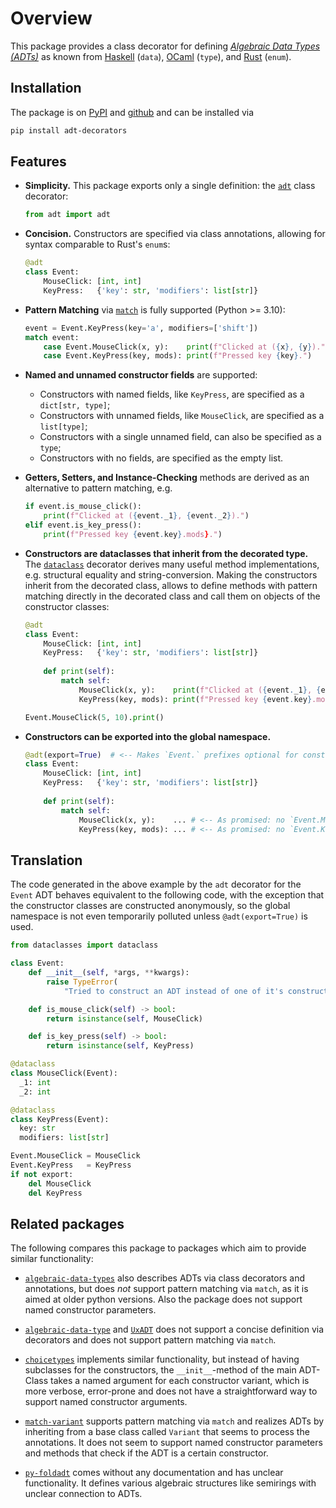# Overview

This package provides a class decorator for defining
*[Algebraic Data Types (ADTs)](https://en.wikipedia.org/wiki/Algebraic_data_type)* as known from
[Haskell](https://wiki.haskell.org/Algebraic_data_type) (`data`),
[OCaml](https://cs3110.github.io/textbook/chapters/data/algebraic_data_types.html) (`type`), and
[Rust](https://doc.rust-lang.org/book/ch06-01-defining-an-enum.html) (`enum`).

[//]: # (INSTALL_BEGIN)
## Installation

The package is on [PyPI](https://pypi.org/project/adt-decorators/)
and [github](https://github.com/m0rphism/adt-decorators)
and can be installed via
```bash
pip install adt-decorators
```
[//]: # (INSTALL_END)

## Features

- **Simplicity.** This package exports only a single definition: the
  [`adt`](../reference/#adt.adt) class decorator:
  ```python
  from adt import adt
  ```

- **Concision.** Constructors are specified via class annotations,
  allowing for syntax comparable to Rust's `enum`s:
  ```python
  @adt
  class Event:
      MouseClick: [int, int]
      KeyPress:   {'key': str, 'modifiers': list[str]}
  ```

- **Pattern Matching** via [`match`](https://peps.python.org/pep-0636/) is fully supported (Python >= 3.10):
  ```python
  event = Event.KeyPress(key='a', modifiers=['shift'])
  match event:
      case Event.MouseClick(x, y):    print(f"Clicked at ({x}, {y}).")
      case Event.KeyPress(key, mods): print(f"Pressed key {key}.")
  ```

-   **Named and unnamed constructor fields** are supported:

    - Constructors with named fields, like `KeyPress`, are specified as a `dict[str, type]`;
    - Constructors with unnamed fields, like `MouseClick`,  are specified as a `list[type]`;
    - Constructors with a single unnamed field, can also be specified as a `type`;
    - Constructors with no fields, are specified as the empty list.

- **Getters, Setters, and Instance-Checking** methods are derived as an alternative to pattern matching, e.g.
  ```python
  if event.is_mouse_click():
      print(f"Clicked at ({event._1}, {event._2}).")
  elif event.is_key_press():
      print(f"Pressed key {event.key}.mods}.")
  ```

- **Constructors are dataclasses that inherit from the decorated type.**
  The [`dataclass`](https://docs.python.org/3/library/dataclasses.html)
  decorator derives many useful method implementations,
  e.g. structural equality and string-conversion.
  Making the constructors inherit from the decorated class, allows to
  define methods with pattern matching directly in the decorated class
  and call them on objects of the constructor classes:
  ```python
  @adt
  class Event:
      MouseClick: [int, int]
      KeyPress:   {'key': str, 'modifiers': list[str]}
      
      def print(self):
          match self:
              MouseClick(x, y):    print(f"Clicked at ({event._1}, {event._2}).")
              KeyPress(key, mods): print(f"Pressed key {event.key}.mods}.")

  Event.MouseClick(5, 10).print()
  ```

- **Constructors can be exported into the global namespace.**
  ```python
  @adt(export=True)  # <-- Makes `Event.` prefixes optional for constructors.
  class Event:
      MouseClick: [int, int]
      KeyPress:   {'key': str, 'modifiers': list[str]}
      
      def print(self):
          match self:
              MouseClick(x, y):    ... # <-- As promised: no `Event.MouseClick`!
              KeyPress(key, mods): ... # <-- As promised: no `Event.KeyPress`!
  ```


## Translation

The code generated in the above example by the `adt` decorator for the
`Event` ADT behaves equivalent to the following code, with the
exception that the constructor classes are constructed anonymously, so
the global namespace is not even temporarily polluted unless
`@adt(export=True)` is used.

```python
from dataclasses import dataclass

class Event:
    def __init__(self, *args, **kwargs):
        raise TypeError(
            "Tried to construct an ADT instead of one of it's constructors.")

    def is_mouse_click(self) -> bool:
        return isinstance(self, MouseClick)

    def is_key_press(self) -> bool:
        return isinstance(self, KeyPress)

@dataclass
class MouseClick(Event):
  _1: int
  _2: int

@dataclass
class KeyPress(Event):
  key: str
  modifiers: list[str]

Event.MouseClick = MouseClick
Event.KeyPress   = KeyPress
if not export:
    del MouseClick
    del KeyPress
```

## Related packages

The following compares this package to packages which aim to provide similar functionality:

- [`algebraic-data-types`](https://pypi.org/project/algebraic-data-types/)
  also describes ADTs via class decorators and
  annotations, but does *not* support pattern matching via `match`, as it is aimed
  at older python versions. Also the package does not support named
  constructor parameters.

- [`algebraic-data-type`](https://pypi.org/project/algebraic-data-type/) and
  [`UxADT`](https://pypi.org/project/UxADT/)
  does not support a concise definition via decorators and does not
  support pattern matching via `match`.

- [`choicetypes`](https://pypi.org/project/choicetypes/) implements
  similar functionality, but instead of having subclasses for the constructors,
  the `__init__`-method of the main ADT-Class takes a named argument
  for each constructor variant, which is more verbose, error-prone and
  does not have a straightforward way to support named constructor arguments.

- [`match-variant`](https://pypi.org/project/match-variant/) supports
  pattern matching via `match` and realizes ADTs by inheriting from a
  base class called `Variant` that seems to process the annotations.
  It does not seem to support named constructor parameters and
  methods that check if the ADT is a certain constructor.

- [`py-foldadt`](https://pypi.org/project/py-foldadt/) comes without
  any documentation and has unclear functionality. It defines various
  algebraic structures like semirings with unclear connection to ADTs.
